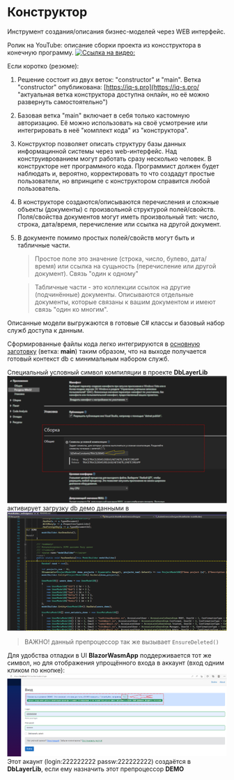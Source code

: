# Конструктор
Инструмент создания/описания бизнес-моделей через WEB интерфейс.

Ролик на YouTube: описание сборки проекта из консструктора в конечную программу.
[![Ссылка на видео:](https://img.youtube.com/vi/mYbymhW5Yjo/0.jpg)](https://youtu.be/mYbymhW5Yjo)

Если коротко (резюме):

1. Решение состоит из двух веток: "constructor" и "main". Ветка "constructor" опубликована: [https://iq-s.pro](https://iq-s.pro/ "актуальная ветка конструктора доступна онлайн, но её можно развернуть самостоятельно")
2. Базовая ветка "main" включает в себя только кастомную авторизацию. Её можно использовать на своё усмотрение или интегрировать в неё "комплект кода" из "конструктора".
3. Конструктор позволяет описать структуру базы данных информацинной системы через web-интерфейс. Над конструиврованием могут работать сразу несколько человек.
   В конструкторе нет программного кода. Программист должен будет наблюдать и, вероятно, корректировать то что создадут простые пользователи, но впринципе с конструктором справится любой пользователь.
4. В конструкторе создаются/описываются перечисления и сложные объекты (документы) с произвольной структурой полей/свойств. Поля/свойства документов могут иметь произвольный тип: число, строка, дата/время, перечисление или ссылка на другой документ.
5. В документе помимо простых полей/свойств могут быть и табличные части.
	> Простое поле это значение (строка, число, булево, дата/время) или ссылка на сущьность (перечисление или другой документ). Связь "один к одному"
	
	> Табличные части - это коллекции ссылок на другие (подчинённые) документы. Описываются отдельные документы, которые связаны к вашим документом и имеют связь "один ко многим".



Описанные модели выгружаются в готовые C# классы и базовый набор служб доступа к данным.

Сформированные файлы кода легко интегрируются в [основную заготовку](https://github.com/badhitman/blank-blazor-wasm-api/tree/main) (ветка: **main**) таким образом,
что на выходе получается готовый контекст db с минимальным набором служб.

Специальный условный символ компиляции в проекте **DbLayerLib** 
![ДЕМО режим](./img/demo-preprocessor-directive.png)
активирует загрузку db демо данными в
![has demo data](./img/has-demo-data.png)

> ВАЖНО! данный препроцессор так же вызывает `EnsureDeleted()`

Для удобства отладки в UI **BlazorWasmApp** поддерживается тот же символ, но для отображения упрощённого входа в аккаунт (вход одним кликом по кнопке):
![demo login](./img/demo-login.png)
Этот акаунт (login:222222222 passw:222222222) создаётся в **DbLayerLib**, если ему назначить этот препроцессор **DEMO**
